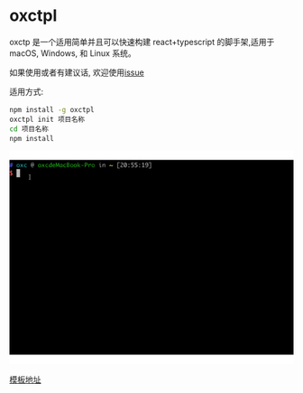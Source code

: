 # oxctpl

oxctp 是一个适用简单并且可以快速构建 react+typescript 的脚手架,适用于 macOS, Windows, 和 Linux 系统。

如果使用或者有建议话, 欢迎使用[issue](https://github.com/hungeroxc/oxctpl/issues)

适用方式:

```sh
npm install -g oxctpl
oxctpl init 项目名称
cd 项目名称
npm install
```

![用法图例](test.gif)

[模板地址](https://github.com/hungeroxc/oxc-tpl)
